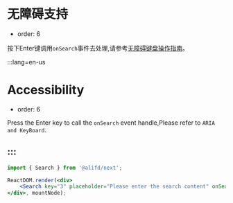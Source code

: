 # 无障碍支持

- order: 6

按下Enter键调用`onSearch`事件去处理,请参考[无障碍键盘操作指南](#无障碍键盘操作指南)。

:::lang=en-us
# Accessibility

- order: 6

Press the Enter key to call the `onSearch` event handle,Please refer to `ARIA and KeyBoard`.

:::
---

````jsx
import { Search } from '@alifd/next';

ReactDOM.render(<div>
    <Search key="3" placeholder="Please enter the search content" onSearch={v => console.log(v)} searchText={<span>search</span>} style={{width: '400px'}}/>
</div>, mountNode);
````
